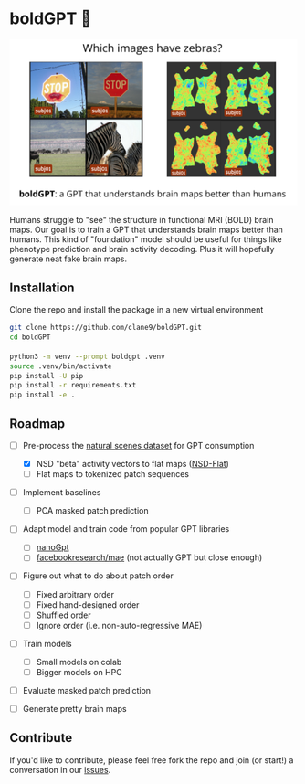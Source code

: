 # boldGPT 🧠

![boldGPT: a GPT that understands brain maps better than humans](.github/images/boldgpt.png)

Humans struggle to "see" the structure in functional MRI (BOLD) brain maps. Our goal is to train a GPT that understands brain maps better than humans. This kind of "foundation" model should be useful for things like phenotype prediction and brain activity decoding. Plus it will hopefully generate neat fake brain maps.

## Installation

Clone the repo and install the package in a new virtual environment

```bash
git clone https://github.com/clane9/boldGPT.git
cd boldGPT

python3 -m venv --prompt boldgpt .venv
source .venv/bin/activate
pip install -U pip
pip install -r requirements.txt
pip install -e .
```

## Roadmap

- [ ] Pre-process the [natural scenes dataset](https://naturalscenesdataset.org/) for GPT consumption
  - [x] NSD "beta" activity vectors to flat maps ([NSD-Flat](nsd_flat))
  - [ ] Flat maps to tokenized patch sequences
- [ ] Implement baselines
  - [ ] PCA masked patch prediction
- [ ] Adapt model and train code from popular GPT libraries
  - [ ] [nanoGpt](https://github.com/karpathy/nanoGPT)
  - [ ] [facebookresearch/mae](https://github.com/facebookresearch/mae) (not actually GPT but close enough)
- [ ] Figure out what to do about patch order
  - [ ] Fixed arbitrary order
  - [ ] Fixed hand-designed order
  - [ ] Shuffled order
  - [ ] Ignore order (i.e. non-auto-regressive MAE)
- [ ] Train models
  - [ ] Small models on colab
  - [ ] Bigger models on HPC
- [ ] Evaluate masked patch prediction
- [ ] Generate pretty brain maps


## Contribute

If you'd like to contribute, please feel free fork the repo and join (or start!) a conversation in our [issues](https://github.com/clane9/boldGPT/issues).

